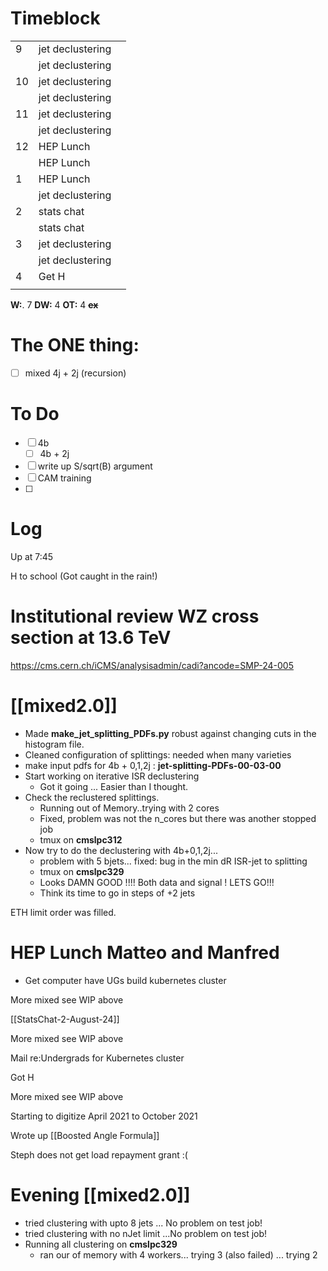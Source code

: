 # Timeblock

|     |                  |     |
| --- | ---------------- | --- |
| 9   | jet declustering |     |
|     | jet declustering |     |
| 10  | jet declustering |     |
|     | jet declustering |     |
| 11  | jet declustering |     |
|     | jet declustering |     |
| 12  | HEP Lunch        |     |
|     | HEP Lunch        |     |
| 1   | HEP Lunch        |     |
|     | jet declustering |     |
| 2   | stats chat       |     |
|     | stats chat       |     |
| 3   | jet declustering |     |
|     | jet declustering |     |
| 4   | Get H            |     |
|     |                  |     |

**W:**. 7 
**DW:** 4 
**OT:** 4
**~~ex~~**

# The ONE thing: 
- [ ] mixed 4j + 2j (recursion)


# To Do
- [ ] 4b
	 - [ ] 4b + 2j
- [ ] write up S/sqrt(B) argument
- [ ] CAM training
- [ ] 


# Log
 
Up at 7:45

H to school (Got caught in the rain!)

# Institutional review WZ cross section at 13.6 TeV
https://cms.cern.ch/iCMS/analysisadmin/cadi?ancode=SMP-24-005

# [[mixed2.0]]
- Made **make_jet_splitting_PDFs.py** robust against changing cuts in the histogram file.
- Cleaned configuration of splittings: needed when many varieties
- make input pdfs for 4b + 0,1,2j : **jet-splitting-PDFs-00-03-00**
- Start working on iterative ISR declustering
	- Got it going ... Easier than I thought.
- Check the reclustered splittings.
	- Running out of Memory..trying with 2 cores
	- Fixed, problem was not the n_cores but there was another stopped job
	- tmux on **cmslpc312**
- Now try to do the declustering with 4b+0,1,2j...
	- problem with 5 bjets... fixed: bug in the min dR ISR-jet to splitting
	- tmux on **cmslpc329**
	- Looks DAMN GOOD !!!!  Both data and signal ! LETS GO!!!
	- Think its time to go in steps of +2 jets

ETH limit order was filled. 

# HEP Lunch Matteo and Manfred
- Get computer have UGs build kubernetes cluster

More mixed see WIP above

[[StatsChat-2-August-24]]

More mixed see WIP above

Mail re:Undergrads for Kubernetes cluster

Got H

More mixed see WIP above

Starting to digitize April 2021 to October 2021 

Wrote up [[Boosted Angle Formula]]

Steph does not get load repayment grant :( 

# Evening [[mixed2.0]]
- tried clustering with upto 8 jets ... No problem on test job!
- tried clustering with no nJet limit ...No problem on test job!
- Running all clustering on **cmslpc329**
	- ran our of memory with 4 workers... trying 3 (also failed) ... trying 2